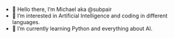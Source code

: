 - 👋 Hello there, I’m Michael aka @subpair
- 👀 I’m interested in Artificial Intelligence and coding in different languages.
- 🌱 I’m currently learning Python and everything about AI.
